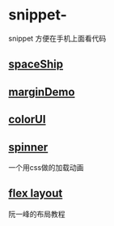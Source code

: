 # snippet-
snippet  方便在手机上面看代码

## [spaceShip](spaceShip.md)

## [marginDemo](marginDemo.md)

## [colorUI](colorUI.md)

## [spinner](SpinnerExamples.md) 
  一个用css做的加载动画
  
## [flex layout](http://www.ruanyifeng.com/blog/2015/07/flex-grammar.html)
  阮一峰的布局教程
